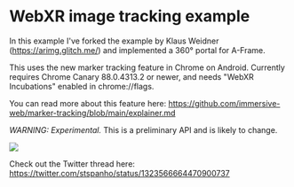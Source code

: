 # WebXR image tracking example

In this example I've forked the example by Klaus Weidner (https://arimg.glitch.me/)
and implemented a 360° portal for A-Frame.

This uses the new marker tracking feature in Chrome on Android.
Currently requires Chrome Canary 88.0.4313.2 or newer, and needs "WebXR Incubations" enabled in chrome://flags.

You can read more about this feature here: https://github.com/immersive-web/marker-tracking/blob/main/explainer.md

*WARNING: Experimental.* This is a preliminary API and is likely to change.

![](example.gif)

Check out the Twitter thread here: https://twitter.com/stspanho/status/1323566664470900737
